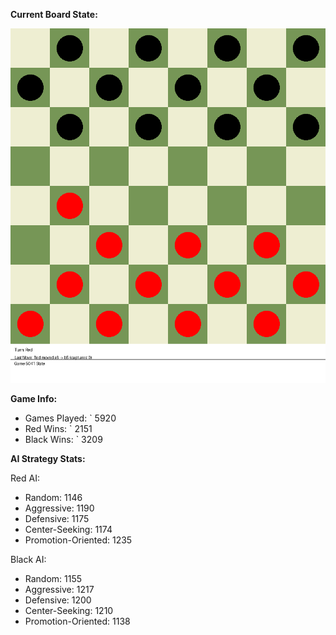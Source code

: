 
**Current Board State:**  
<!-- START_GIF -->
![Checkers Game](./checkers_game.gif)
<!-- END_GIF -->

**Game Info:**  
- Games Played: `<!-- GAMES_PLAYED --> 5920
- Red Wins: `<!-- RED_WINS --> 2151
- Black Wins: `<!-- BLACK_WINS --> 3209

<!-- AI_STATS -->
**AI Strategy Stats:**

Red AI:
- Random: 1146
- Aggressive: 1190
- Defensive: 1175
- Center-Seeking: 1174
- Promotion-Oriented: 1235

Black AI:
- Random: 1155
- Aggressive: 1217
- Defensive: 1200
- Center-Seeking: 1210
- Promotion-Oriented: 1138
